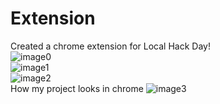 # Extension

Created a chrome extension for Local Hack Day! <br>
![image0](https://user-images.githubusercontent.com/74039736/149363048-fabed84b-2d53-4485-828b-44c6d4f03d79.png) <br>
![image1](https://user-images.githubusercontent.com/74039736/149363072-2b771e51-d0a6-4b05-8424-96ba70351e20.png) <br>
![image2](https://user-images.githubusercontent.com/74039736/149363082-e1a52655-2d33-4b42-971b-0c293741205b.png) <br>
How my project looks in chrome
![image3](https://user-images.githubusercontent.com/74039736/149363093-db40d421-7ba7-45f3-b9b3-a488969dadfc.png) <br>
